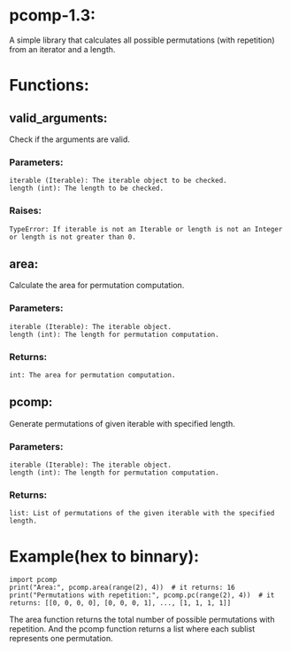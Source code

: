 # pcomp-1.3:
A simple library that calculates all possible permutations (with repetition) from an iterator and a length.

# Functions:
## valid_arguments:

Check if the arguments are valid.

### Parameters:
    iterable (Iterable): The iterable object to be checked.
    length (int): The length to be checked.

### Raises:
    TypeError: If iterable is not an Iterable or length is not an Integer or length is not greater than 0.

## area:

Calculate the area for permutation computation.

### Parameters:
    iterable (Iterable): The iterable object.
    length (int): The length for permutation computation.

### Returns:
    int: The area for permutation computation.

## pcomp:

Generate permutations of given iterable with specified length.

### Parameters:
    iterable (Iterable): The iterable object.
    length (int): The length for permutation computation.

### Returns:
    list: List of permutations of the given iterable with the specified length.

# Example(hex to binnary):
```
import pcomp
print("Area:", pcomp.area(range(2), 4))  # it returns: 16
print("Permutations with repetition:", pcomp.pc(range(2), 4))  # it returns: [[0, 0, 0, 0], [0, 0, 0, 1], ..., [1, 1, 1, 1]]
```

The area function returns the total number of possible permutations with repetition.
And the pcomp function returns a list where each sublist represents one permutation.